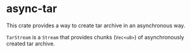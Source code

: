 async-tar
=========

This crate provides a way to create tar archive in an asynchronous way.

`TarStream` is a `Stream` that provides chunks (`Vec<u8>`) of asynchronously created tar archive.
